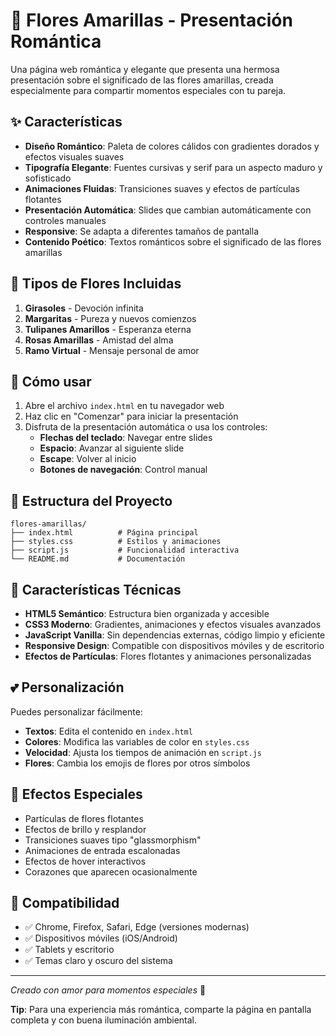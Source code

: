 # 🌻 Flores Amarillas - Presentación Romántica

Una página web romántica y elegante que presenta una hermosa presentación sobre el significado de las flores amarillas, creada especialmente para compartir momentos especiales con tu pareja.

## ✨ Características

- **Diseño Romántico**: Paleta de colores cálidos con gradientes dorados y efectos visuales suaves
- **Tipografía Elegante**: Fuentes cursivas y serif para un aspecto maduro y sofisticado
- **Animaciones Fluidas**: Transiciones suaves y efectos de partículas flotantes
- **Presentación Automática**: Slides que cambian automáticamente con controles manuales
- **Responsive**: Se adapta a diferentes tamaños de pantalla
- **Contenido Poético**: Textos románticos sobre el significado de las flores amarillas

## 🌸 Tipos de Flores Incluidas

1. **Girasoles** - Devoción infinita
2. **Margaritas** - Pureza y nuevos comienzos  
3. **Tulipanes Amarillos** - Esperanza eterna
4. **Rosas Amarillas** - Amistad del alma
5. **Ramo Virtual** - Mensaje personal de amor

## 🚀 Cómo usar

1. Abre el archivo `index.html` en tu navegador web
2. Haz clic en "Comenzar" para iniciar la presentación
3. Disfruta de la presentación automática o usa los controles:
   - **Flechas del teclado**: Navegar entre slides
   - **Espacio**: Avanzar al siguiente slide
   - **Escape**: Volver al inicio
   - **Botones de navegación**: Control manual

## 📁 Estructura del Proyecto

```
flores-amarillas/
├── index.html          # Página principal
├── styles.css          # Estilos y animaciones
├── script.js           # Funcionalidad interactiva
└── README.md           # Documentación
```

## 🎨 Características Técnicas

- **HTML5 Semántico**: Estructura bien organizada y accesible
- **CSS3 Moderno**: Gradientes, animaciones y efectos visuales avanzados
- **JavaScript Vanilla**: Sin dependencias externas, código limpio y eficiente
- **Responsive Design**: Compatible con dispositivos móviles y de escritorio
- **Efectos de Partículas**: Flores flotantes y animaciones personalizadas

## 💕 Personalización

Puedes personalizar fácilmente:

- **Textos**: Edita el contenido en `index.html`
- **Colores**: Modifica las variables de color en `styles.css`
- **Velocidad**: Ajusta los tiempos de animación en `script.js`
- **Flores**: Cambia los emojis de flores por otros símbolos

## 🌟 Efectos Especiales

- Partículas de flores flotantes
- Efectos de brillo y resplandor
- Transiciones suaves tipo "glassmorphism"
- Animaciones de entrada escalonadas
- Efectos de hover interactivos
- Corazones que aparecen ocasionalmente

## 📱 Compatibilidad

- ✅ Chrome, Firefox, Safari, Edge (versiones modernas)
- ✅ Dispositivos móviles (iOS/Android)
- ✅ Tablets y escritorio
- ✅ Temas claro y oscuro del sistema

---

*Creado con amor para momentos especiales* 💛

**Tip**: Para una experiencia más romántica, comparte la página en pantalla completa y con buena iluminación ambiental.